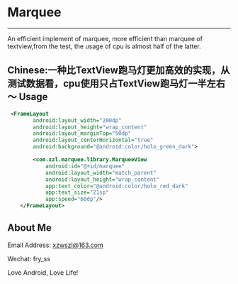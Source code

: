 # Marquee
-----
An efficient implement of marquee, more efficient than marquee of textview,from the test, the usage of cpu is almost half of the latter.

Chinese:一种比TextView跑马灯更加高效的实现，从测试数据看，cpu使用只占TextView跑马灯一半左右～
Usage
-----
```xml
 <FrameLayout
        android:layout_width="200dp"
        android:layout_height="wrap_content"
        android:layout_marginTop="50dp"
        android:layout_centerHorizontal="true"
        android:background="@android:color/holo_green_dark">

        <com.xzl.marquee.library.MarqueeView
            android:id="@+id/marquee"
            android:layout_width="match_parent"
            android:layout_height="wrap_content"
            app:text_color="@android:color/holo_red_dark"
            app:text_size="21sp"
            app:speed="60dp"/>
    </FrameLayout>
```
About Me
-----
Email Address: xzwszl@163.com

Wechat: fry_ss

Love Android, Love Life!
